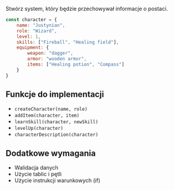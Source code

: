 Stwórz system, który będzie przechowywał informacje o postaci.

```javascript
const character = {
    name: "Justynian",
    role: "Wizard",
    level: 1,
    skills: ["Fireball", "Healing field"],
    equipment: {
        weapon: "dagger",
        armor: "wooden armor",
        items: ["Healing potion", "Compass"]
    }
}
```

## Funkcje do implementacji

- `createCharacter(name, role)`
- `addItem(character, item)`
- `learnSkill(character, newSkill)`
- `levelUp(character)`
- `characterDescription(character)`

## Dodatkowe wymagania
- Walidacja danych
- Użycie tablic i pętli
- Użycie instrukcji warunkowych (if)